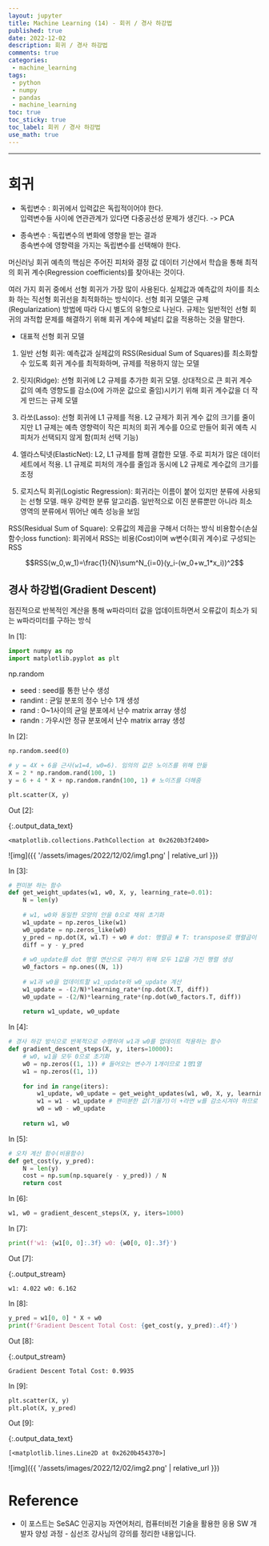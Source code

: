 ```yaml
---
layout: jupyter
title: Machine Learning (14) - 회귀 / 경사 하강법
published: true
date: 2022-12-02
description: 회귀 / 경사 하강법
comments: true
categories:
 - machine_learning
tags:
 - python
 - numpy
 - pandas
 - machine_learning
toc: true
toc_sticky: true
toc_label: 회귀 / 경사 하강법
use_math: true
---
```

---
# 회귀

* 독립변수 : 회귀에서 입력값은 독립적이어야 한다.  
입력변수들 사이에 연관관계가 있다면 다중공선성 문제가 생긴다. -> PCA

* 종속변수 : 독립변수의 변화에 영향을 받는 결과  
종속변수에 영향력을 가지는 독립변수를 선택해야 한다.

머신러닝 회귀 예측의 핵심은 주어진 피처와 결정 값 데이터 기산에서 학습을 통해 최적의 회귀 계수(Regression coefficients)를 찾아내는 것이다.

여러 가지 회귀 중에서 선형 회귀가 가장 많이 사용된다. 실제값과 예측값의 차이를 최소화 하는 직선형 회귀선을 최적화하는 방식이다. 선형 회귀 모델은 규제(Regularization) 방법에 따라 다시 별도의 유형으로 나뉜다. 규제는 일반적인 선형 회귀의 과적합 문제를 해결하기 위해 회귀 계수에 페널티 값을 적용하는 것을 말한다.

* 대표적 선형 회귀 모델  
1. 일반 선형 회귀: 예측값과 실제값의 RSS(Residual Sum of Squares)를 최소화할 수 있도록 회귀 계수를 최적화하며, 규제를 적용하지 않는 모델

2. 릿지(Ridge): 선형 회귀에 L2 규제를 추가한 회귀 모델. 상대적으로 큰 회귀 계수 값의 예측 영향도를 감소(0에 가까운 값으로 줄임)시키기 위해 회귀 계수값을 더 작게 만드는 규제 모델

3. 라쏘(Lasso): 선형 회귀에 L1 규제를 적용. L2 규제가 회귀 계수 값의 크기를 줄이지만 L1 규제는 예측 영향력이 작은 피처의 회귀 계수를 0으로 만들어 회귀 예측 시 피처가 선택되지 않게 함(피처 선택 기능)

4. 엘라스틱넷(ElasticNet): L2, L1 규제를 함께 결합한 모델. 주로 피처가 많은 데이터 세트에서 적용. L1 규제로 피처의 개수를 줄임과 동시에 L2 규제로 계수값의 크기를 조정

5. 로지스틱 회귀(Logistic Regression): 회귀라는 이름이 붙어 있지만 분류에 사용되는 선형 모델. 매우 강력한 분류 알고리즘. 일반적으로 이진 분류뿐만 아니라 희소 영역의 분류에서 뛰어난 예측 성능을 보임

RSS(Residual Sum of Square): 오류값의 제곱을 구해서 더하는 방식
비용함수(손실함수;loss function): 회귀에서 RSS는 비용(Cost)이며 w변수(회귀 계수)로 구성되는 RSS

$$RSS(w_0,w_1)=\frac{1}{N}\sum^N_{i=0}(y_i-(w_0+w_1*x_i))^2$$

## 경사 하강법(Gradient Descent)

점진적으로 반복적인 계산을 통해 w파라미터 값을 업데이트하면서 오류값이 최소가 되는 w파라미터를 구하는 방식

<div class="in_prompt">
In&nbsp;[1]:
</div>

<div class="input_area" markdown="1">

```python
import numpy as np
import matplotlib.pyplot as plt
```

</div>

np.random
- seed : seed를 통한 난수 생성
- randint : 균일 분포의 정수 난수 1개 생성
- rand : 0~1사이의 균일 분포에서 난수 matrix array 생성
- randn : 가우시안 정규 분포에서 난수 matrix array 생성

<div class="in_prompt">
In&nbsp;[2]:
</div>

<div class="input_area" markdown="1">

```python
np.random.seed(0)

# y = 4X + 6을 근사(w1=4, w0=6). 임의의 값은 노이즈를 위해 만듦
X = 2 * np.random.rand(100, 1)
y = 6 + 4 * X + np.random.randn(100, 1) # 노이즈를 더해줌

plt.scatter(X, y)
```

</div>

<div class="output_prompt">
Out&nbsp;[2]:
</div>




{:.output_data_text}

```
<matplotlib.collections.PathCollection at 0x2620b3f2400>
```




    
![img]({{ '/assets/images/2022/12/02/img1.png' | relative_url }})
    


<div class="in_prompt">
In&nbsp;[3]:
</div>

<div class="input_area" markdown="1">

```python
# 편미분 하는 함수
def get_weight_updates(w1, w0, X, y, learning_rate=0.01):
    N = len(y)
    
    # w1, w0와 동일한 모양의 안을 0으로 채워 초기화
    w1_update = np.zeros_like(w1)
    w0_update = np.zeros_like(w0)
    y_pred = np.dot(X, w1.T) + w0 # dot: 행렬곱 # T: transpose로 행렬곱이 가능한 형태로 변환
    diff = y - y_pred
    
    # w0_update를 dot 행렬 연산으로 구하기 위해 모두 1값을 가진 행렬 생성
    w0_factors = np.ones((N, 1))
    
    # w1과 w0을 업데이트할 w1_update와 w0_update 계산
    w1_update = -(2/N)*learning_rate*(np.dot(X.T, diff))
    w0_update = -(2/N)*learning_rate*(np.dot(w0_factors.T, diff))
    
    return w1_update, w0_update
```

</div>

<div class="in_prompt">
In&nbsp;[4]:
</div>

<div class="input_area" markdown="1">

```python
# 경사 하강 방식으로 반복적으로 수행하여 w1과 w0를 업데이트 적용하는 함수
def gradient_descent_steps(X, y, iters=10000):
    # w0, w1을 모두 0으로 초기화
    w0 = np.zeros((1, 1)) # 들어오는 변수가 1개이므로 1행1열
    w1 = np.zeros((1, 1))
    
    for ind in range(iters):
        w1_update, w0_update = get_weight_updates(w1, w0, X, y, learning_rate=0.01)
        w1 = w1 - w1_update # 편미분한 값(기울기)이 +라면 w를 감소시겨야 하므로 - 해줌
        w0 = w0 - w0_update
        
    return w1, w0
```

</div>

<div class="in_prompt">
In&nbsp;[5]:
</div>

<div class="input_area" markdown="1">

```python
# 오차 계산 함수(비용함수)
def get_cost(y, y_pred):
    N = len(y)
    cost = np.sum(np.square(y - y_pred)) / N
    return cost
```

</div>

<div class="in_prompt">
In&nbsp;[6]:
</div>

<div class="input_area" markdown="1">

```python
w1, w0 = gradient_descent_steps(X, y, iters=1000)
```

</div>

<div class="in_prompt">
In&nbsp;[7]:
</div>

<div class="input_area" markdown="1">

```python
print(f'w1: {w1[0, 0]:.3f} w0: {w0[0, 0]:.3f}')
```

</div>

<div class="output_prompt">
Out&nbsp;[7]:
</div>

{:.output_stream}

```
w1: 4.022 w0: 6.162

```

<div class="in_prompt">
In&nbsp;[8]:
</div>

<div class="input_area" markdown="1">

```python
y_pred = w1[0, 0] * X + w0
print(f'Gradient Descent Total Cost: {get_cost(y, y_pred):.4f}')
```

</div>

<div class="output_prompt">
Out&nbsp;[8]:
</div>

{:.output_stream}

```
Gradient Descent Total Cost: 0.9935

```

<div class="in_prompt">
In&nbsp;[9]:
</div>

<div class="input_area" markdown="1">

```python
plt.scatter(X, y)
plt.plot(X, y_pred)
```

</div>

<div class="output_prompt">
Out&nbsp;[9]:
</div>




{:.output_data_text}

```
[<matplotlib.lines.Line2D at 0x2620b454370>]
```




    
![img]({{ '/assets/images/2022/12/02/img2.png' | relative_url }})
    


# Reference

* 이 포스트는 SeSAC 인공지능 자연어처리, 컴퓨터비전 기술을 활용한 응용 SW 개발자 양성 과정 - 심선조 강사님의 강의를 정리한 내용입니다.
